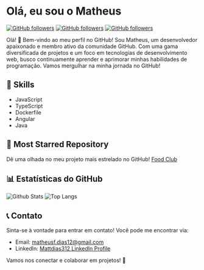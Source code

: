 # Olá, eu sou o Matheus

[![GitHub followers](https://img.shields.io/github/followers/Mattdias312?style=social)](https://github.com/Mattdias312)
[![GitHub followers](https://img.shields.io/github/forks/Mattdias312/Mattdias312?style=social)](https://github.com/Mattdias312)
[![GitHub followers](https://img.shields.io/github/stars/Mattdias312/Mattdias312?style=social)](https://github.com/Mattdias312)

Olá! 👋 Bem-vindo ao meu perfil no GitHub! Sou Matheus, um desenvolvedor apaixonado e membro ativo da comunidade GitHub. Com uma gama diversificada de projetos e um foco em tecnologias de desenvolvimento web, busco continuamente aprender e aprimorar minhas habilidades de programação. Vamos mergulhar na minha jornada no GitHub!

## 🔧 Skills

- JavaScript
- TypeScript
- Dockerfile
- Angular
- Java

## 🌟 Most Starred Repository

Dê uma olhada no meu projeto mais estrelado no GitHub!
[Food Club](https://github.com/mdoisp/FoodClubServer)

## 📊 Estatísticas do GitHub

![Github Stats](https://github-readme-stats.vercel.app/api?username=Mattdias312)
![Top Langs](https://github-readme-stats.vercel.app/api/top-langs/?username=Mattdias312)

## 📞 Contato

Sinta-se à vontade para entrar em contato! Você pode me encontrar via:
- Email: matheusf.dias12@gmail.com
- LinkedIn: [Mattdias312 LinkedIn Profile](https://www.linkedin.com/in/matheus-fernandes-dias-b8a803262/)

Vamos nos conectar e colaborar em projetos! 🚀
